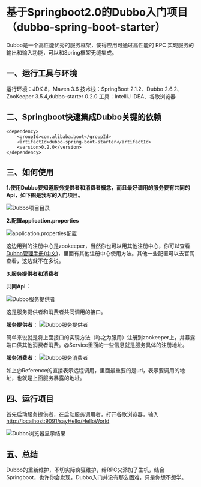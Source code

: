 ﻿# 基于Springboot2.0的Dubbo入门项目（dubbo-spring-boot-starter）

Dubbo是一个高性能优秀的服务框架，使得应用可通过高性能的 RPC 实现服务的输出和输入功能，可以和Spring框架无缝集成。

## **一、运行工具与环境**

运行环境：JDK 8，Maven 3.6
技术栈：SpringBoot 2.1.2、Dubbo 2.6.2、ZooKeeper 3.5.4,dubbo-starter 0.2.0 
工具：IntelliJ IDEA、谷歌浏览器

## **二、Springboot快速集成Dubbo关键的依赖**
```maven
<dependency>
    <groupId>com.alibaba.boot</groupId>
    <artifactId>dubbo-spring-boot-starter</artifactId>
    <version>0.2.0</version>
</dependency>
```

## **三、如何使用**
**1.使用Dubbo要知道服务提供者和消费者概念，而且最好调用的服务要有共同的Api，如下图是我写的入门项目。**

![Dubbo项目目录](http://wx2.sinaimg.cn/large/cf495cdcgy1fss1juop0uj20as0bj74e.jpg)

**2.配置application.properties**

![application.properties配置](http://wx3.sinaimg.cn/large/cf495cdcly1fuu28gq1jqj20zi0htjsv.jpg)

这边用到的注册中心是zookeeper，当然你也可以用其他注册中心，你可以查看[Dubbo管理手册(中文)](http://dubbo.apache.org/books/dubbo-admin-book/)，里面有其他注册中心使用方法。其他一些配置可以去官网查看，这边就不在多说。

**3.服务提供者和消费者**

**共同Api：**

![Dubbo服务提供者](http://wx2.sinaimg.cn/large/cf495cdcly1fuu28fumilj20uv0hq0u4.jpg)

这是服务提供者和消费者共同调用的接口。

**服务提供者：**
![Dubbo服务提供者](http://wx2.sinaimg.cn/large/cf495cdcly1fuu28gcb56j213i0j4gnh.jpg)

简单来说就是将上面接口的实现方法（称之为服用）注册到zookeeper上，并暴露端口供其他消费者消费。@Service里面的一些信息就是服务具体的注册地址。

**服务消费者：**
![Dubbo服务消费者](http://wx1.sinaimg.cn/large/cf495cdcly1fuu28h1ke4j216i0jk0uu.jpg)

如上@Reference的直接表示远程调用，里面最重要的是url，表示要调用的地址，也就是上面服务暴露的地址。

## **四、运行项目**

首先启动服务提供者，在启动服务调用者，打开谷歌浏览器，输入[http://localhost:9091/sayHello/HelloWorld](http://localhost:9091/sayHello/HelloWorld)

![Dubbo浏览器显示结果](http://wx4.sinaimg.cn/large/cf495cdcgy1fss496cbz4j20hu0apdfv.jpg)

## **五、总结**
Dubbo的重新维护，不切实际疯狂维护，给RPC又添加了生机，结合Springboot，也许你会发现，Dubbo入门并没有那么困难，只是你想不想学。


